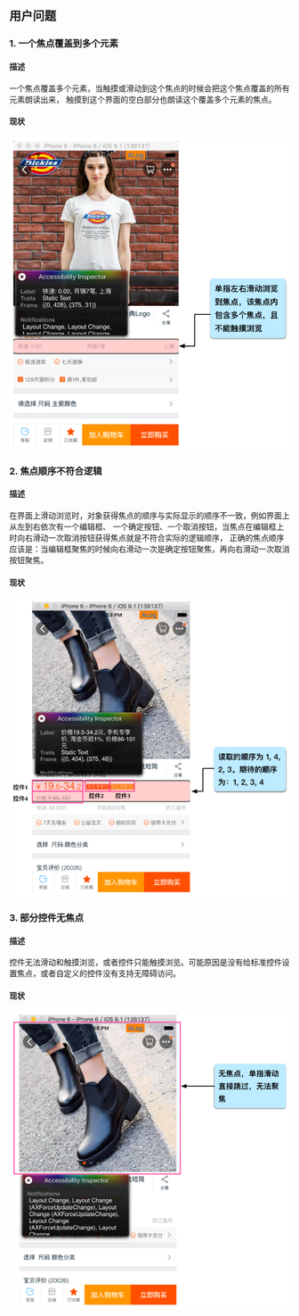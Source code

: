 ## 用户问题
### 1. 一个焦点覆盖到多个元素
#### 描述
一个焦点覆盖多个元素，当触摸或滑动到这个焦点的时候会把这个焦点覆盖的所有元素朗读出来，
触摸到这个界面的空白部分也朗读这个覆盖多个元素的焦点。
#### 现状
  ![一个焦点覆盖到多个元素](18.png)

### 2. 焦点顺序不符合逻辑
#### 描述
在界面上滑动浏览时，对象获得焦点的顺序与实际显示的顺序不一致，例如界面上从左到右依次有一个编辑框、
一个确定按钮、一个取消按钮，当焦点在编辑框上时向右滑动一次取消按钮获得焦点就是不符合实际的逻辑顺序，
正确的焦点顺序应该是：当编辑框聚焦的时候向右滑动一次是确定按钮聚焦，再向右滑动一次取消按钮聚焦。
#### 现状
  ![焦点顺序不符合逻辑](20.png)
  
### 3. 部分控件无焦点
#### 描述
控件无法滑动和触摸浏览，或者控件只能触摸浏览。可能原因是没有给标准控件设置焦点，或者自定义的控件没有支持无障碍访问。
#### 现状
   ![焦点顺序不符合逻辑](19.png)
